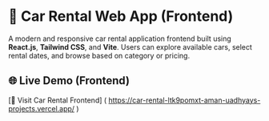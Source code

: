 # 🚗 Car Rental Web App (Frontend)

A modern and responsive car rental application frontend built using **React.js**, **Tailwind CSS**, and **Vite**. Users can explore available cars, select rental dates, and browse based on category or pricing.

## 🌐 Live Demo (Frontend)
[🔗 Visit Car Rental Frontend] ( https://car-rental-ltk9pomxt-aman-uadhyays-projects.vercel.app/ )
